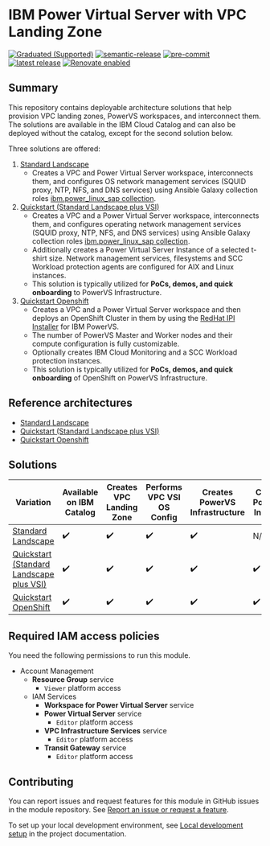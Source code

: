 # IBM Power Virtual Server with VPC Landing Zone

[![Graduated (Supported)](https://img.shields.io/badge/status-Graduated%20(Supported)-brightgreen?style=plastic)](https://terraform-ibm-modules.github.io/documentation/#/badge-status)
[![semantic-release](https://img.shields.io/badge/%20%20%F0%9F%93%A6%F0%9F%9A%80-semantic--release-e10079.svg)](https://github.com/semantic-release/semantic-release)
[![pre-commit](https://img.shields.io/badge/pre--commit-enabled-brightgreen?logo=pre-commit&logoColor=white)](https://github.com/pre-commit/pre-commit)
[![latest release](https://img.shields.io/github/v/release/terraform-ibm-modules/terraform-ibm-powervs-infrastructure?logo=GitHub&sort=semver)](https://github.com/terraform-ibm-modules/terraform-ibm-powervs-infrastructure/releases/latest)
[![Renovate enabled](https://img.shields.io/badge/renovate-enabled-brightgreen.svg)](https://renovatebot.com/)

## Summary
This repository contains deployable architecture solutions that help provision VPC landing zones, PowerVS workspaces, and interconnect them. The solutions are available in the IBM Cloud Catalog and can also be deployed without the catalog, except for the second solution below.

Three solutions are offered:
1. [Standard Landscape](https://github.com/terraform-ibm-modules/terraform-ibm-powervs-infrastructure/tree/main/solutions/standard)
    - Creates a VPC and Power Virtual Server workspace, interconnects them, and configures OS network management services (SQUID proxy, NTP, NFS, and DNS services) using Ansible Galaxy collection roles [ibm.power_linux_sap collection](https://galaxy.ansible.com/ui/repo/published/ibm/power_linux_sap/).
2. [Quickstart (Standard Landscape plus VSI)](https://github.com/terraform-ibm-modules/terraform-ibm-powervs-infrastructure/tree/main/solutions/standard-plus-vsi)
    - Creates a VPC and a Power Virtual Server workspace, interconnects them, and configures operating network management services (SQUID proxy, NTP, NFS, and DNS services) using Ansible Galaxy collection roles [ibm.power_linux_sap collection](https://galaxy.ansible.com/ui/repo/published/ibm/power_linux_sap/).
    - Additionally creates a Power Virtual Server Instance of a selected t-shirt size. Network management services, filesystems and SCC Workload protection agents are configured for AIX and Linux instances.
    - This solution is typically utilized for **PoCs, demos, and quick onboarding** to PowerVS Infrastructure.
3. [Quickstart Openshift](https://github.com/terraform-ibm-modules/terraform-ibm-powervs-infrastructure/tree/main/solutions/standard-openshift)
    - Creates a VPC and a Power Virtual Server workspace and then deploys an OpenShift Cluster in them by using the [RedHat IPI Installer](https://docs.redhat.com/en/documentation/openshift_container_platform/4.19/html-single/installing_on_ibm_power_virtual_server/index) for IBM PowerVS.
    - The number of PowerVS Master and Worker nodes and their compute configuration is fully customizable.
    - Optionally creates IBM Cloud Monitoring and a SCC Workload protection instances.
    - This solution is typically utilized for **PoCs, demos, and quick onboarding** of OpenShift on PowerVS Infrastructure.

## Reference architectures
- [Standard Landscape](https://github.com/terraform-ibm-modules/terraform-ibm-powervs-infrastructure/tree/main/reference-architectures/standard/deploy-arch-ibm-pvs-inf-standard.md)
- [Quickstart (Standard Landscape plus VSI)](https://github.com/terraform-ibm-modules/terraform-ibm-powervs-infrastructure/tree/main/reference-architectures/standard-plus-vsi/deploy-arch-ibm-pvs-inf-standard-plus-vsi.md)
- [Quickstart Openshift](https://github.com/terraform-ibm-modules/terraform-ibm-powervs-infrastructure/tree/main/reference-architectures/standard-openshift/deploy-arch-ibm-pvs-inf-standard-openshift.md)

## Solutions

| Variation  | Available on IBM Catalog  |   Creates VPC Landing Zone | Performs VPC VSI OS Config | Creates PowerVS Infrastructure | Creates PowerVS Instance | Performs PowerVS OS Config |
| ------------- | ------------- | ------------- | ------------- | ------------- | ------------- | ------------- |
| [Standard Landscape](https://github.com/terraform-ibm-modules/terraform-ibm-powervs-infrastructure/tree/main/solutions/standard)  | :heavy_check_mark:   | :heavy_check_mark:  | :heavy_check_mark:  |  :heavy_check_mark: | N/A | N/A |
| [Quickstart (Standard Landscape plus VSI)](https://github.com/terraform-ibm-modules/terraform-ibm-powervs-infrastructure/tree/main/solutions/standard-plus-vsi)    | :heavy_check_mark:    | :heavy_check_mark:| :heavy_check_mark: | :heavy_check_mark:  | :heavy_check_mark: | :heavy_check_mark: |
| [Quickstart OpenShift](https://github.com/terraform-ibm-modules/terraform-ibm-powervs-infrastructure/tree/main/solutions/standard-openshift)    | :heavy_check_mark:    | :heavy_check_mark:| :heavy_check_mark: | :heavy_check_mark:  | :heavy_check_mark: | :heavy_check_mark: |


## Required IAM access policies

You need the following permissions to run this module.

- Account Management
    - **Resource Group** service
        - `Viewer` platform access
    - IAM Services
        - **Workspace for Power Virtual Server** service
        - **Power Virtual Server** service
            - `Editor` platform access
        - **VPC Infrastructure Services** service
            - `Editor` platform access
        - **Transit Gateway** service
            - `Editor` platform access

<!-- BEGIN CONTRIBUTING HOOK -->
## Contributing

You can report issues and request features for this module in GitHub issues in the module repository. See [Report an issue or request a feature](https://github.com/terraform-ibm-modules/.github/blob/main/.github/SUPPORT.md).

To set up your local development environment, see [Local development setup](https://terraform-ibm-modules.github.io/documentation/#/local-dev-setup) in the project documentation.
<!-- END CONTRIBUTING HOOK -->
